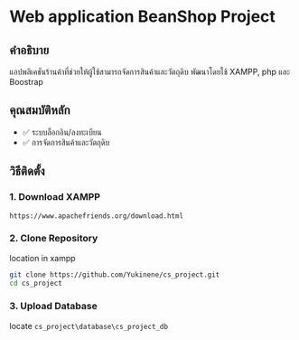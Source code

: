 # Web application BeanShop Project

## คำอธิบาย
แอปพลิเคชันร้านค้าที่ช่วยให้ผู้ใช้สามารถจัดการสินค้าและวัตถุดิบ
พัฒนาโดยใช้ XAMPP, php และ Boostrap

## คุณสมบัติหลัก
- ✅ ระบบล็อกอิน/ลงทะเบียน
- ✅ การจัดการสินค้าและวัตถุดิบ

## วิธีติดตั้ง

### 1. Download XAMPP
```https://www.apachefriends.org/download.html```


### 2. Clone Repository
location in xampp
```sh
git clone https://github.com/Yukinene/cs_project.git
cd cs_project
```

### 3. Upload Database
locate ```cs_project\database\cs_project_db```
